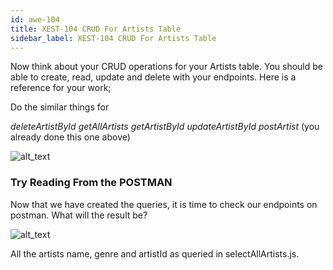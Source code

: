```yaml
---
id: awe-104
title: XEST-104 CRUD For Artists Table
sidebar_label: XEST-104 CRUD For Artists Table
---
```

Now think about your CRUD operations for your Artists table. You should be able to create, read, update and delete with your endpoints. Here is a reference for your work;

Do the similar things for

*deleteArtistById*
*getAllArtists*
*getArtistById*
*updateArtistById*
*postArtist* (you already done this one above)

![alt_text](https://minio.cypruscodes.com/beckend-new-chapter/13.png "directions")

### Try Reading From the POSTMAN

Now that we have created the queries, it is time to check our endpoints on postman. What will the result be?

![alt_text](https://minio.cypruscodes.com/beckend-new-chapter/15.png "postman")

All the artists name, genre and artistId as queried in selectAllArtists.js.
